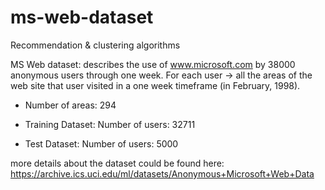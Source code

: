# ms-web-dataset
Recommendation &amp; clustering algorithms

MS Web dataset: describes the use of www.microsoft.com by 38000 anonymous users through one week.
For each user -> all the areas of the web site that user visited in a one week timeframe (in February, 1998).

- Number of areas: 294

- Training Dataset: 
Number of users: 32711

- Test Dataset: 
Number of users: 5000 


more details about the dataset could be found here: https://archive.ics.uci.edu/ml/datasets/Anonymous+Microsoft+Web+Data
